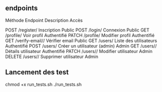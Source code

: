 ## endpoints

Méthode	Endpoint	            Description	Accès

POST	/register/	            Inscription	Public
POST	/login/	                Connexion	Public
GET	    /profile/	            Voir profil	Authentifié
PATCH	/profile/	            Modifier profil	Authentifié
GET	    /verify-email/<token>/	Vérifier email	Public
GET 	/users/	                Liste des utilisateurs	Authentifié
POST	/users/	                Créer un utilisateur (admin)	Admin
GET	    /users/<id>/	        Détails utilisateur	Authentifié
PATCH	/users/<id>/	        Modifier utilisateur	Admin
DELETE	/users/<id>/	        Supprimer utilisateur	Admin



## Lancement des test 

chmod +x run_tests.sh
./run_tests.sh

